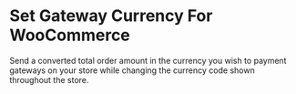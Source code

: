# Set Gateway Currency For WooCommerce
Send a converted total order amount in the currency you wish to payment gateways on your store while changing the currency code shown throughout the store.